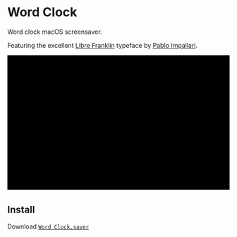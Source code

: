 # Word Clock

Word clock macOS screensaver.

Featuring the excellent [Libre Franklin](https://github.com/impallari/Libre-Franklin) typeface by [Pablo Impallari](http://www.impallari.com).

![screenshot gif](screenshot.gif)

## Install
Download [`Word Clock.saver`](https://github.com/chrstphrknwtn/word-clock/releases/download/0.0.1/word-clock.0.0.1.saver.zip)
